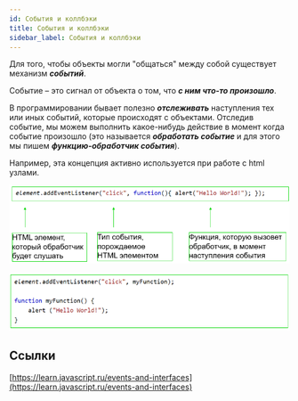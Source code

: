```yaml
---
id: События и коллбэки
title: События и коллбэки
sidebar_label: События и коллбэки
---
```


Для того, чтобы объекты могли "общаться" между собой существует механизм ***событий***.

Событие – это сигнал от объекта о том, что ***с ним что-то произошло***.

В программировании бывает полезно ***отслеживать*** наступления тех или иных событий, которые происходят с объектами. Отследив событие, мы можем выполнить какое-нибудь действие в момент когда событие произошло (это называется ***обработать событие*** и для этого мы пишем ***функцию-обработчик события***).

Например, эта концепция активно используется при работе с html узлами.

![alt text](https://raw.githubusercontent.com/codyfet/acc-practice/master/images/Events1.PNG "Добавление обработчика события")

![alt text](https://raw.githubusercontent.com/codyfet/acc-practice/master/images/Events2.PNG "Пример")


## Ссылки
[https://learn.javascript.ru/events-and-interfaces](https://learn.javascript.ru/events-and-interfaces)
